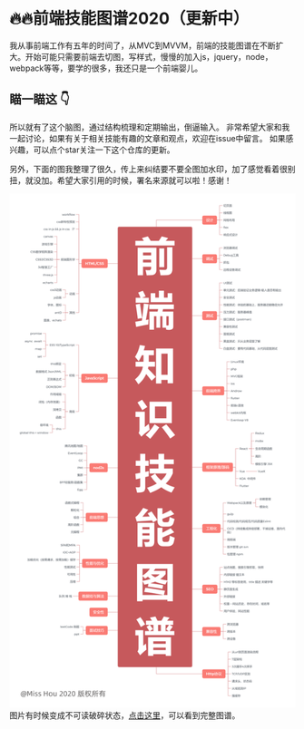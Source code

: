 🔥🔥前端技能图谱2020（更新中）
===
我从事前端工作有五年的时间了，从MVC到MVVM，前端的技能图谱在不断扩大。开始可能只需要前端去切图，写样式，慢慢的加入js，jquery，node，webpack等等，要学的很多，我还只是一个前端婴儿。

## 瞄一瞄这 :point_down:
所以就有了这个脑图，通过结构梳理和定期输出，倒逼输入。
非常希望大家和我一起讨论，如果有关于相关技能有趣的文章和观点，欢迎在issue中留言。
如果感兴趣，可以点个star关注一下这个仓库的更新。

另外，下面的图我整理了很久，传上来纠结要不要全图加水印，加了感觉看着很别扭，就没加。希望大家引用的时候，署名来源就可以啦！感谢！

![前端技能图谱2020](https://github.com/hourong88/Frontend-Datlas/blob/master/images/frontend%20skill%20map.png)
图片有时候变成不可读破碎状态，[点击这里](https://juejin.im/post/5f067b57f265da22c96704e0)，可以看到完整图谱。

